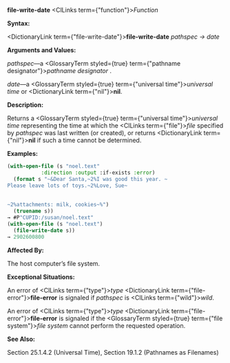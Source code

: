 **file-write-date** <ClLinks  term={"function"}><i>Function</i></ClLinks> 



**Syntax:** 



<DictionaryLink  term={"file-write-date"}><b>file-write-date</b></DictionaryLink> *pathspec → date* 



**Arguments and Values:** 



*pathspec*—a <GlossaryTerm styled={true} term={"pathname designator"}><i>pathname designator</i></GlossaryTerm> . 



*date*—a <GlossaryTerm styled={true} term={"universal time"}><i>universal time</i></GlossaryTerm> or <DictionaryLink  term={"nil"}><b>nil</b></DictionaryLink>. 



**Description:** 



Returns a <GlossaryTerm styled={true} term={"universal time"}><i>universal time</i></GlossaryTerm> representing the time at which the <ClLinks  term={"file"}><i>file</i></ClLinks> specified by *pathspec* was last written (or created), or returns <DictionaryLink  term={"nil"}><b>nil</b></DictionaryLink> if such a time cannot be determined. 



**Examples:**
```lisp
(with-open-file (s "noel.text" 
		   :direction :output :if-exists :error) 
  (format s "~&Dear Santa,~2%I was good this year. ~ 
Please leave lots of toys.~2%Love, Sue~ 
 
 
~2%attachments: milk, cookies~%") 
  (truename s)) 
→ #P"CUPID:/susan/noel.text" 
(with-open-file (s "noel.text") 
  (file-write-date s)) 
→ 2902600800 
```
**Affected By:** 



The host computer’s file system. 



**Exceptional Situations:** 



An error of <ClLinks  term={"type"}><i>type</i></ClLinks> <DictionaryLink  term={"file-error"}><b>file-error</b></DictionaryLink> is signaled if *pathspec* is <ClLinks  term={"wild"}><i>wild</i></ClLinks>. 



An error of <ClLinks  term={"type"}><i>type</i></ClLinks> <DictionaryLink  term={"file-error"}><b>file-error</b></DictionaryLink> is signaled if the <GlossaryTerm styled={true} term={"file system"}><i>file system</i></GlossaryTerm> cannot perform the requested operation. 



**See Also:** 



Section 25.1.4.2 (Universal Time), Section 19.1.2 (Pathnames as Filenames) 



